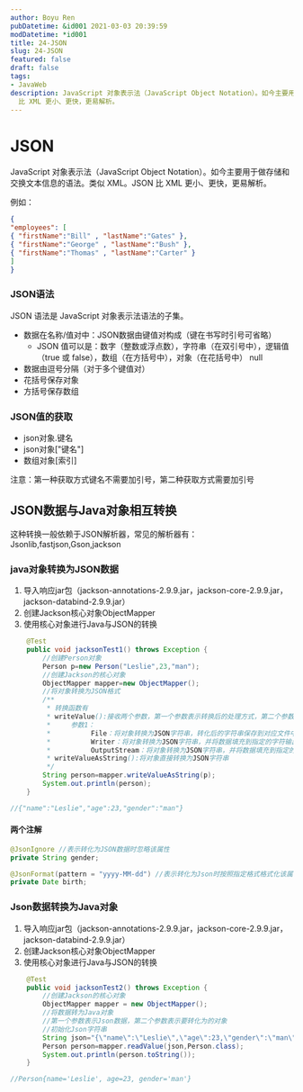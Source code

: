 ```yaml
---
author: Boyu Ren
pubDatetime: &id001 2021-03-03 20:39:59
modDatetime: *id001
title: 24-JSON
slug: 24-JSON
featured: false
draft: false
tags:
- JavaWeb
description: JavaScript 对象表示法（JavaScript Object Notation）。如今主要用于做存储和交换文本信息的语法。类似 XML。JSON
  比 XML 更小、更快，更易解析。
---
```


# JSON

JavaScript 对象表示法（JavaScript Object Notation）。如今主要用于做存储和交换文本信息的语法。类似 XML。JSON 比 XML 更小、更快，更易解析。

例如：
```json
{
"employees": [
{ "firstName":"Bill" , "lastName":"Gates" },
{ "firstName":"George" , "lastName":"Bush" },
{ "firstName":"Thomas" , "lastName":"Carter" }
]
}
```

### JSON语法
JSON 语法是 JavaScript 对象表示法语法的子集。

- 数据在名称/值对中：JSON数据由键值对构成（键在书写时引号可省略）
    - JSON 值可以是：数字（整数或浮点数），字符串（在双引号中），逻辑值（true 或 false），数组（在方括号中），对象（在花括号中）
null
- 数据由逗号分隔（对于多个键值对）
- 花括号保存对象
- 方括号保存数组

### JSON值的获取
- json对象.键名 
- json对象["键名"]
- 数组对象[索引]

注意：第一种获取方式键名不需要加引号，第二种获取方式需要加引号

## JSON数据与Java对象相互转换

这种转换一般依赖于JSON解析器，常见的解析器有：Jsonlib,fastjson,Gson,jackson

### java对象转换为JSON数据
1. 导入响应jar包（jackson-annotations-2.9.9.jar，jackson-core-2.9.9.jar，jackson-databind-2.9.9.jar）
2. 创建Jackson核心对象ObjectMapper
3. 使用核心对象进行Java与JSON的转换

```java
    @Test
    public void jacksonTest1() throws Exception {
        //创建Person对象
        Person p=new Person("Leslie",23,"man");
        //创建Jackson的核心对象
        ObjectMapper mapper=new ObjectMapper();
        //将对象转换为JSON格式
        /**
         * 转换函数有
         * writeValue():接收两个参数，第一个参数表示转换后的处理方式，第二个参数是要转换的对象
         *     参数1：
         *          File：将对象转换为JSON字符串，转化后的字符串保存到对应文件中去
         *          Writer：将对象转换为JSON字符串，并将数据填充到指定的字符输出流中
         *          OutputStream：将对象转换为JSON字符串，并将数据填充到指定的字节输出流中
         * writeValueAsString():将对象直接转换为JSON字符串
         */
        String person=mapper.writeValueAsString(p);
        System.out.println(person);
    }

//{"name":"Leslie","age":23,"gender":"man"}
```

#### 两个注解
```java
@JsonIgnore //表示转化为JSON数据时忽略该属性
private String gender;

@JsonFormat(pattern = "yyyy-MM-dd") //表示转化为Json时按照指定格式格式化该属性
private Date birth;
```

### Json数据转换为Java对象
1. 导入响应jar包（jackson-annotations-2.9.9.jar，jackson-core-2.9.9.jar，jackson-databind-2.9.9.jar）
2. 创建Jackson核心对象ObjectMapper
3. 使用核心对象进行Java与JSON的转换

```java
    @Test
    public void jacksonTest2() throws Exception {
        //创建Jackson的核心对象
        ObjectMapper mapper = new ObjectMapper();
        //将数据转为Java对象
        //第一个参数表示Json数据，第二个参数表示要转化为的对象
        //初始化Json字符串
        String json="{\"name\":\"Leslie\",\"age\":23,\"gender\":\"man\"}";
        Person person=mapper.readValue(json,Person.class);
        System.out.println(person.toString());
    }

//Person{name='Leslie', age=23, gender='man'}
```